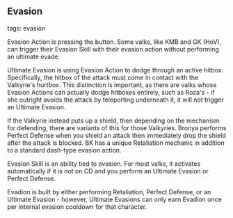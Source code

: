 ## Evasion
tags: evasion

Evasion Action is pressing the button. Some valks, like KMB and GK (HoV), can trigger their Evasion Skill with their evasion action without performing an ultimate evade.

Ultimate Evasion is using Evasion Action to dodge through an active hitbox. Specifically, the hitbox of the attack must come in contact with the Valkyrie's hurtbox. This distinction is important, as there are valks whose Evasion Actions can actually dodge hitboxes entirely, such as Roza's - if she outright avoids the attack by teleporting underneath it, it will not trigger an Ultimate Evasion.

If the Valkyrie instead puts up a shield, then depending on the mechanism for defending, there are variants of this for those Valkyries. Bronya performs Perfect Defense when you shield an attack then immediately drop the shield after the attack is blocked. BK has a unique Retaliation mechanic in addition to a standard dash-type evasion action.

Evasion Skill is an ability tied to evasion. For most valks, it activates automatically if it is not on CD and you perform an Ultimate Evasion or Perfect Defense.

Evadion is built by either performing Retaliation, Perfect Defense, or an Ultimate Evasion - however, Ultimate Evasions can only earn Evadion once per internal evasion cooldown for that character.